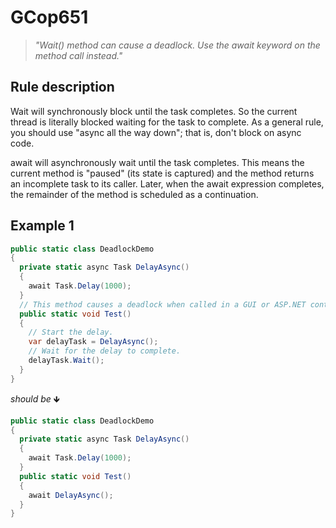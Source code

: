 ﻿# GCop651

> *"Wait() method can cause a deadlock. Use the await keyword on the method call instead."*


## Rule description
Wait will synchronously block until the task completes. 
So the current thread is literally blocked waiting for the task to complete. 
As a general rule, you should use "async all the way down"; that is, don't block on async code. 

await will asynchronously wait until the task completes. 
This means the current method is "paused" (its state is captured) and the method returns an incomplete task to its caller. 
Later, when the await expression completes, the remainder of the method is scheduled as a continuation.

## Example 1
```csharp
public static class DeadlockDemo
{
  private static async Task DelayAsync()
  {
    await Task.Delay(1000);
  }
  // This method causes a deadlock when called in a GUI or ASP.NET context.
  public static void Test()
  {
    // Start the delay.
    var delayTask = DelayAsync();
    // Wait for the delay to complete.
    delayTask.Wait();
  }
}
```
*should be* 🡻

```csharp
public static class DeadlockDemo
{
  private static async Task DelayAsync()
  {
    await Task.Delay(1000);
  }
  public static void Test()
  {
    await DelayAsync();
  }
}
```

